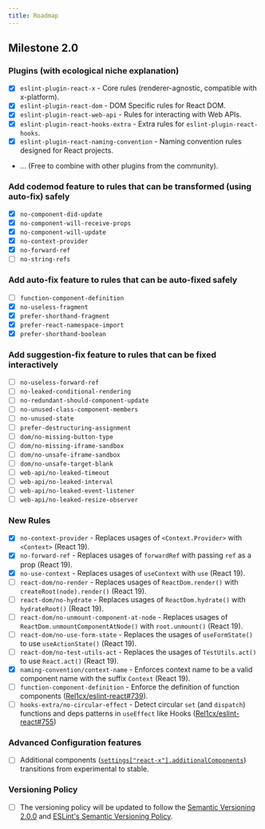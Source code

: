 ```yaml
---
title: Roadmap
---
```


## Milestone 2.0

### Plugins (with ecological niche explanation)

- [x] `eslint-plugin-react-x` - Core rules (renderer-agnostic, compatible with x-platform).
- [x] `eslint-plugin-react-dom` - DOM Specific rules for React DOM.
- [x] `eslint-plugin-react-web-api` - Rules for interacting with Web APIs.
- [x] `eslint-plugin-react-hooks-extra` - Extra rules for `eslint-plugin-react-hooks`.
- [x] `eslint-plugin-react-naming-convention` - Naming convention rules designed for React projects.
- ... (Free to combine with other plugins from the community).

### Add codemod feature to rules that can be transformed (using auto-fix) safely

- [x] `no-component-did-update`
- [x] `no-component-will-receive-props`
- [x] `no-component-will-update`
- [x] `no-context-provider`
- [x] `no-forward-ref`
- [ ] `no-string-refs`

### Add auto-fix feature to rules that can be auto-fixed safely

- [ ] `function-component-definition`
- [x] `no-useless-fragment`
- [x] `prefer-shorthand-fragment`
- [x] `prefer-react-namespace-import`
- [x] `prefer-shorthand-boolean`

### Add suggestion-fix feature to rules that can be fixed interactively

- [ ] `no-useless-forward-ref`
- [ ] `no-leaked-conditional-rendering`
- [ ] `no-redundant-should-component-update`
- [ ] `no-unused-class-component-members`
- [ ] `no-unused-state`
- [ ] `prefer-destructuring-assignment`
- [ ] `dom/no-missing-button-type`
- [ ] `dom/no-missing-iframe-sandbox`
- [ ] `dom/no-unsafe-iframe-sandbox`
- [ ] `dom/no-unsafe-target-blank`
- [ ] `web-api/no-leaked-timeout`
- [ ] `web-api/no-leaked-interval`
- [ ] `web-api/no-leaked-event-listener`
- [ ] `web-api/no-leaked-resize-observer`

### New Rules

- [x] `no-context-provider` - Replaces usages of `<Context.Provider>` with `<Context>` (React 19).
- [x] `no-forward-ref` - Replaces usages of `forwardRef` with passing `ref` as a prop (React 19).
- [x] `no-use-context` - Replaces usages of `useContext` with `use` (React 19).
- [ ] `react-dom/no-render` - Replaces usages of `ReactDom.render()` with `createRoot(node).render()` (React 19).
- [ ] `react-dom/no-hydrate` - Replaces usages of `ReactDom.hydrate()` with `hydrateRoot()` (React 19).
- [ ] `react-dom/no-unmount-component-at-node` - Replaces usages of `ReactDom.unmountComponentAtNode()` with `root.unmount()` (React 19).
- [ ] `react-dom/no-use-form-state` - Replaces the usages of `useFormState()` to use `useActionState()` (React 19).
- [ ] `react-dom/no-test-utils-act` - Replaces the usages of `TestUtils.act()` to use `React.act()` (React 19).
- [x] `naming-convention/context-name` - Enforces context name to be a valid component name with the suffix `Context` (React 19).
- [ ] `function-component-definition` - Enforce the definition of function components ([Rel1cx/eslint-react#739](https://github.com/Rel1cx/eslint-react/issues/739)).
- [ ] `hooks-extra/no-circular-effect` - Detect circular `set` (and `dispatch`) functions and deps patterns in `useEffect` like Hooks ([Rel1cx/eslint-react#755](https://github.com/Rel1cx/eslint-react/issues/755))

### Advanced Configuration features

- [ ] Additional components ([`settings["react-x"].additionalComponents`](https://eslint-react.xyz/docs/configurations#additionalcomponents)) transitions from experimental to stable.

### Versioning Policy

- [ ] The versioning policy will be updated to follow the [Semantic Versioning 2.0.0](https://semver.org) and [ESLint's Semantic Versioning Policy](https://github.com/eslint/eslint#semantic-versioning-policy).
